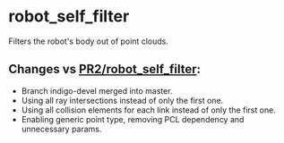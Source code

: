 # robot_self_filter

Filters the robot's body out of point clouds.

## Changes vs [PR2/robot_self_filter](https://github.com/PR2/robot_self_filter):
- Branch indigo-devel merged into master.
- Using all ray intersections instead of only the first one.
- Using all collision elements for each link instead of only the first one.
- Enabling generic point type, removing PCL dependency and unnecessary params.
